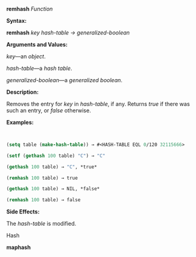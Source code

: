 **remhash** *Function* 



**Syntax:** 



**remhash** *key hash-table → generalized-boolean* 



**Arguments and Values:** 



*key*—an *object*. 



*hash-table*—a *hash table*. 



*generalized-boolean*—a *generalized boolean*. 



**Description:** 



Removes the entry for *key* in *hash-table*, if any. Returns *true* if there was such an entry, or *false* otherwise. 



**Examples:**
```lisp
 

(setq table (make-hash-table)) → #<HASH-TABLE EQL 0/120 32115666> 

(setf (gethash 100 table) "C") → "C" 

(gethash 100 table) → "C", *true* 

(remhash 100 table) → true 

(gethash 100 table) → NIL, *false* 

(remhash 100 table) → false 


```
**Side Effects:** 



The *hash-table* is modified. 



Hash 



 



 



**maphash** 



